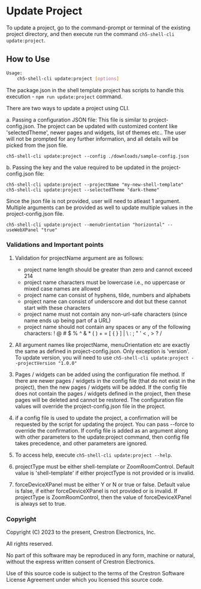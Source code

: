 # Update Project

To update a project, go to the command-prompt or terminal of the existing project directory, and then execute run the command `ch5-shell-cli update:project`.

## How to Use

```bash
Usage:
    ch5-shell-cli update:project [options]

```

The package.json in the shell template project has scripts to handle this execution - `npm run update:project` command.

There are two ways to update a project using CLI. 

a. Passing a configuration JSON file: This file is similar to project-config.json. The project can be updated with customized content like 'selectedTheme', newer pages and widgets, list of themes etc.. The user will not be prompted for any further information, and all details will be picked from the json file.

`ch5-shell-cli update:project --config ./downloads/sample-config.json`

b. Passing the key and the value required to be updated in the project-config.json file:

`ch5-shell-cli update:project --projectName "my-new-shell-template"`
`ch5-shell-cli update:project --selectedTheme "dark-theme"`

Since the json file is not provided, user will need to atleast 1 argument. Multiple arguments can be provided as well to update multiple values in the project-config.json file.

`ch5-shell-cli update:project --menuOrientation "horizontal" --useWebXPanel "true"`

### Validations and Important points

1. Validation for projectName argument are as follows:
    - project name length should be greater than zero and cannot exceed 214
    - project name characters must be lowercase i.e., no uppercase or mixed case names are allowed
    - project name can consist of hyphens, tilde, numbers and alphabets
    - project name can consist of underscore and dot but these cannot start with these characters
    - project name must not contain any non-url-safe characters (since name ends up being part of a URL)
    - project name should not contain any spaces or any of the following characters: ! @ # $ % ^ & * ( ) + = [ { } ] | \ : ; " ' < , > ? /

2. All argument names like projectName, menuOrientation etc are exactly the same as defined in project-config.json. Only exception is 'version'. To update version, you will need to use `ch5-shell-cli update:project --projectVersion "1.0.0"`

3. Pages / widgets can be added using the configuration file method. If there are newer pages / widgets in the config file (that do not exist in the project), then the new pages / widgets will be added. If the config file does not contain the pages / widgets defined in the project, then these pages will be deleted and cannot be restored. The configuration file values will override the project-config.json file in the project.

4. if a config file is used to update the project, a confirmation will be requested by the script for updating the project. You can pass --force to override the confirmation. If config file is added as an argument along with other parameters to the update:project command, then config file takes precedence, and other parameters are ignored.

5. To access help, execute `ch5-shell-cli update:project --help`.

6. projectType must be either shell-template or ZoomRoomControl. Default value is 'shell-template' if either projectType is not provided or is invalid.

7. forceDeviceXPanel must be either Y or N or true or false. Default value is false, if either forceDeviceXPanel is not provided or is invalid. If projectType is ZoomRoomControl, then the value of forceDeviceXPanel is always set to true.


### Copyright

Copyright (C) 2023 to the present, Crestron Electronics, Inc.

All rights reserved.

No part of this software may be reproduced in any form, machine
or natural, without the express written consent of Crestron Electronics.

Use of this source code is subject to the terms of the Crestron Software License Agreement
under which you licensed this source code.